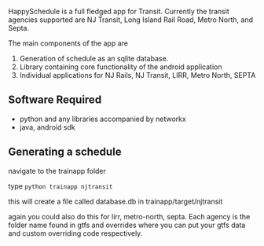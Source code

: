 HappySchedule is a full fledged app for Transit.  Currently the transit agencies supported are NJ Transit, Long Island Rail Road, Metro North, and Septa.

The main components of the app are

1.  Generation of schedule as an sqlite database.
2.  Library containing core functionality of the android application
3.  Individual applications for NJ Rails, NJ Transit, LIRR, Metro North, SEPTA

Software Required
-----------------

-  python and any libraries accompanied by networkx
-  java, android sdk


Generating a schedule
---------------------

navigate to the trainapp folder

type <code>python trainapp njtransit</code>  

this will create a file called database.db in trainapp/target/njtransit

again you could also do this for lirr, metro-north, septa.  Each agency is the folder name found in gtfs and overrides where you can put your gtfs data and custom overriding code respectively.
